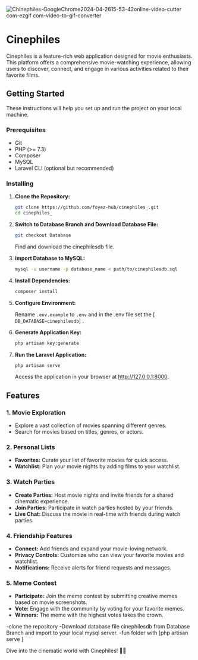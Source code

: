 
![Chinephiles-GoogleChrome2024-04-2615-53-42online-video-cutter com-ezgif com-video-to-gif-converter](https://github.com/foyez-hub/cinephiles_/assets/59407058/dfc8463e-97d7-4301-9b71-fccdd3bbdfe8)


# Cinephiles

Cinephiles is a feature-rich web application designed for movie enthusiasts. This platform offers a comprehensive movie-watching experience, allowing users to discover, connect, and engage in various activities related to their favorite films.

## Getting Started

These instructions will help you set up and run the project on your local machine.

### Prerequisites

- Git
- PHP (>= 7.3)
- Composer
- MySQL
- Laravel CLI (optional but recommended)

### Installing

1. **Clone the Repository:**

    ```bash
    git clone https://github.com/foyez-hub/cinephiles_.git
    cd cinephiles_
    ```

2. **Switch to Database Branch and Download Database File:**

    ```bash
    git checkout Database
    ```

    Find and download the cinephilesdb file.

3. **Import Database to MySQL:**

    ```bash
    mysql -u username -p database_name < path/to/cinephilesdb.sql
    ```

4. **Install Dependencies:**

    ```bash
    composer install
    ```

5. **Configure Environment:**

    Rename `.env.example` to `.env` and in the  .env file  set  the [ ` DB_DATABASE=cinephilesdb `] .

6. **Generate Application Key:**

    ```bash
    php artisan key:generate
    ```

7. **Run the Laravel Application:**

    ```bash
    php artisan serve
    ```

    Access the application in your browser at http://127.0.0.1:8000.



## Features

### 1. **Movie Exploration**
   - Explore a vast collection of movies spanning different genres.
   - Search for movies based on titles, genres, or actors.

### 2. **Personal Lists**
   - **Favorites:** Curate your list of favorite movies for quick access.
   - **Watchlist:** Plan your movie nights by adding films to your watchlist.

### 3. **Watch Parties**
   - **Create Parties:** Host movie nights and invite friends for a shared cinematic experience.
   - **Join Parties:** Participate in watch parties hosted by your friends.
   - **Live Chat:** Discuss the movie in real-time with friends during watch parties.

### 4. **Friendship Features**
   - **Connect:** Add friends and expand your movie-loving network.
   - **Privacy Controls:** Customize who can view your favorite movies and watchlist.
   - **Notifications:** Receive alerts for friend requests and messages.

### 5. **Meme Contest**
   - **Participate:** Join the meme contest by submitting creative memes based on movie screenshots.
   - **Vote:** Engage with the community by voting for your favorite memes.
   - **Winners:** The meme with the highest votes takes the crown.


-clone the repository
-Download database file cinephilesdb from Database Branch and import to your local mysql server.
-fun folder with [php artisan serve ]  



  
Dive into the cinematic world with Cinephiles! 🎥🍿
